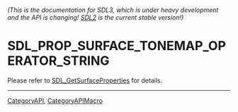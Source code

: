 ###### (This is the documentation for SDL3, which is under heavy development and the API is changing! [SDL2](https://wiki.libsdl.org/SDL2/) is the current stable version!)
# SDL_PROP_SURFACE_TONEMAP_OPERATOR_STRING

Please refer to [SDL_GetSurfaceProperties](SDL_GetSurfaceProperties) for details.

----
[CategoryAPI](CategoryAPI), [CategoryAPIMacro](CategoryAPIMacro)


